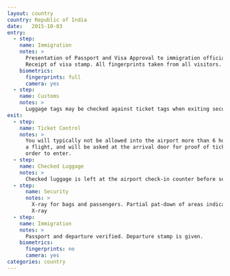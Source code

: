 ```yaml
---
layout: country
country: Republic of India
date:   2015-10-03
entry:
  - step:
    name: Immigration
    notes: >
      Presentation of Passport and Visa Approval to immigration official.
      Receipt of visa stamp. All fingerprints taken from all visitors.
    biometrics:
      fingerprints: full
      camera: yes
  - step:
    name: Customs
    notes: >
      Luggage tags may be checked against ticket tags when exiting secure area.
exit:
  - step:
    name: Ticket Control
    notes: >
      You will typically not be allowed into the airport more than 6 hours before
      a flight, and will be asked at the arrival door for proof of ticket in
      order to enter.
  - step:
    name: Checked Luggage
    notes: >
      Checked luggage is left at the airport check-in counter before security.
  - step:
      name: Security
      notes: >
        X-ray for bags and passengers. Partial pat-down of areas indicated by
        X-ray
  - step:
    name: Immigration
    notes: >
      Passport and departure verified. Departure stamp is given.
    biometrics:
      fingerprints: no
      camera: yes
categories: country
---
```

